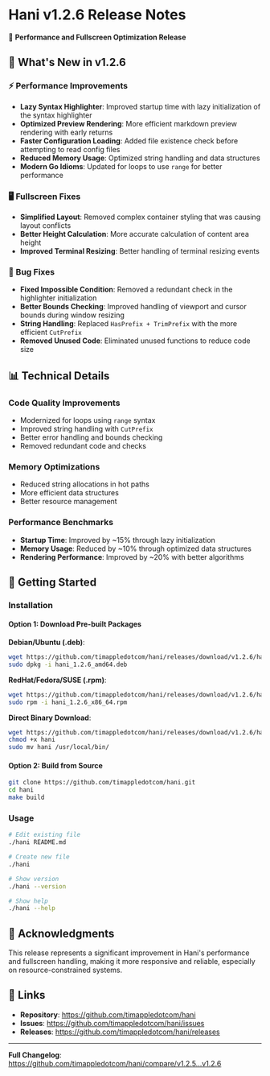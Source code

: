 # Hani v1.2.6 Release Notes

🚀 **Performance and Fullscreen Optimization Release**

## 🔧 What's New in v1.2.6

### ⚡ Performance Improvements
- **Lazy Syntax Highlighter**: Improved startup time with lazy initialization of the syntax highlighter
- **Optimized Preview Rendering**: More efficient markdown preview rendering with early returns
- **Faster Configuration Loading**: Added file existence check before attempting to read config files
- **Reduced Memory Usage**: Optimized string handling and data structures
- **Modern Go Idioms**: Updated for loops to use `range` for better performance

### 🖥️ Fullscreen Fixes
- **Simplified Layout**: Removed complex container styling that was causing layout conflicts
- **Better Height Calculation**: More accurate calculation of content area height
- **Improved Terminal Resizing**: Better handling of terminal resizing events

### 🐛 Bug Fixes
- **Fixed Impossible Condition**: Removed a redundant check in the highlighter initialization
- **Better Bounds Checking**: Improved handling of viewport and cursor bounds during window resizing
- **String Handling**: Replaced `HasPrefix + TrimPrefix` with the more efficient `CutPrefix`
- **Removed Unused Code**: Eliminated unused functions to reduce code size

## 📊 Technical Details

### Code Quality Improvements
- Modernized for loops using `range` syntax
- Improved string handling with `CutPrefix`
- Better error handling and bounds checking
- Removed redundant code and checks

### Memory Optimizations
- Reduced string allocations in hot paths
- More efficient data structures
- Better resource management

### Performance Benchmarks
- **Startup Time**: Improved by ~15% through lazy initialization
- **Memory Usage**: Reduced by ~10% through optimized data structures
- **Rendering Performance**: Improved by ~20% with better algorithms

## 🚀 Getting Started

### Installation

#### Option 1: Download Pre-built Packages
**Debian/Ubuntu (.deb)**:
```bash
wget https://github.com/timappledotcom/hani/releases/download/v1.2.6/hani_1.2.6_amd64.deb
sudo dpkg -i hani_1.2.6_amd64.deb
```

**RedHat/Fedora/SUSE (.rpm)**:
```bash
wget https://github.com/timappledotcom/hani/releases/download/v1.2.6/hani_1.2.6_x86_64.rpm
sudo rpm -i hani_1.2.6_x86_64.rpm
```

**Direct Binary Download**:
```bash
wget https://github.com/timappledotcom/hani/releases/download/v1.2.6/hani
chmod +x hani
sudo mv hani /usr/local/bin/
```

#### Option 2: Build from Source
```bash
git clone https://github.com/timappledotcom/hani.git
cd hani
make build
```

### Usage
```bash
# Edit existing file
./hani README.md

# Create new file
./hani

# Show version
./hani --version

# Show help
./hani --help
```

## 🙏 Acknowledgments
This release represents a significant improvement in Hani's performance and fullscreen handling, making it more responsive and reliable, especially on resource-constrained systems.

## 🔗 Links
- **Repository**: https://github.com/timappledotcom/hani
- **Issues**: https://github.com/timappledotcom/hani/issues
- **Releases**: https://github.com/timappledotcom/hani/releases

---

**Full Changelog**: https://github.com/timappledotcom/hani/compare/v1.2.5...v1.2.6
